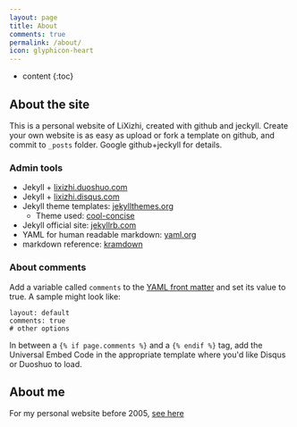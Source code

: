 ```yaml
---
layout: page
title: About
comments: true
permalink: /about/
icon: glyphicon-heart
---
```


* content
{:toc}

## About the site
This is a personal website of LiXizhi, created with github and jeckyll. 
Create your own website is as easy as upload or fork a template on github, and commit to `_posts` folder.
Google github+jeckyll for details.

### Admin tools
* Jekyll + [lixizhi.duoshuo.com](http://lixizhi.duoshuo.com/admin/)
* Jekyll + [lixizhi.disqus.com](http://lixizhi.disqus.com/admin/)
* Jekyll theme templates: [jekyllthemes.org](http://jekyllthemes.org)
   * Theme used: [cool-concise](http://jekyllthemes.org/themes/cool-concise-high-end/)
* Jekyll official site: [jekyllrb.com](http://jekyllrb.com)
* YAML for human readable markdown: [yaml.org](http://www.yaml.org/)
* markdown reference: [kramdown](http://kramdown.gettalong.org/quickref.html)

### About comments
Add a variable called `comments` to the [YAML front matter](http://jekyllrb.com/docs/frontmatter/) and set its value to true. A sample might look like:

    layout: default
    comments: true
    # other options

In between a `{% if page.comments %}` and a `{% endif %}` tag, add the Universal Embed Code in the appropriate template where you'd like Disqus or Duoshuo to load.

## About me
For my personal website before 2005, [see here](/_OldSite2005/index.htm)

